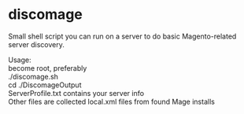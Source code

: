 # discomage
Small shell script you can run on a server to do basic Magento-related 
server discovery.

Usage:<br/>
become root, preferably<br/>
./discomage.sh<br/>
cd ./DiscomageOutput<br/>
    ServerProfile.txt contains your server info<br/>
    Other files are collected local.xml files from found Mage installs
